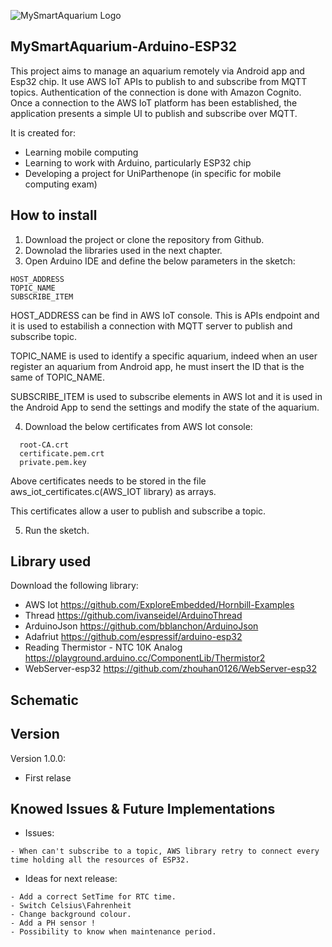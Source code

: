 ![MySmartAquarium Logo](https://github.com/teamTMM-UNP/MySmartAquarium/blob/master/graphic/logo_small.png)

## MySmartAquarium-Arduino-ESP32

This project aims to manage an aquarium remotely via Android app and Esp32 chip.
It use AWS IoT APIs to publish to and subscribe from MQTT topics. Authentication of the connection is done with Amazon Cognito. Once a connection to the AWS IoT platform has been established, the application presents a simple UI to publish and subscribe over MQTT.

It is created for:

  - Learning mobile computing
  - Learning to work with Arduino, particularly ESP32 chip
  - Developing a project for UniParthenope (in specific for mobile computing exam)
  
  
## How to install

  1. Download the project or clone the repository from Github.
  2. Downolad the libraries used in the next chapter.
  3. Open Arduino IDE and define the below parameters in the sketch:

```
HOST_ADDRESS
TOPIC_NAME
SUBSCRIBE_ITEM
```

  HOST_ADDRESS can be find in AWS IoT console. This is APIs endpoint and it is used to estabilish a connection with MQTT server to publish and subscribe topic.

  TOPIC_NAME is used to identify a specific aquarium, indeed when an user register an aquarium from Android app, he must insert the ID that is the same of TOPIC_NAME.

  SUBSCRIBE_ITEM is used to subscribe elements in AWS Iot and it is used in the Android App to send the settings and modify the state of the aquarium.

  4. Download the below certificates from AWS Iot console:

```
  root-CA.crt
  certificate.pem.crt
  private.pem.key
```
  Above certificates needs to be stored in the file aws_iot_certificates.c(AWS_IOT library) as arrays.

  This certificates allow a user to publish and subscribe a topic.

  5. Run the sketch.


## Library used

Download the following library:

  * AWS Iot https://github.com/ExploreEmbedded/Hornbill-Examples
  * Thread https://github.com/ivanseidel/ArduinoThread
  * ArduinoJson https://github.com/bblanchon/ArduinoJson
  * Adafriut https://github.com/espressif/arduino-esp32
  * Reading Thermistor - NTC 10K Analog https://playground.arduino.cc/ComponentLib/Thermistor2
  * WebServer-esp32 https://github.com/zhouhan0126/WebServer-esp32
  

## Schematic

## Version

Version 1.0.0:

* First relase

## Knowed Issues & Future Implementations

* Issues:

```
- When can't subscribe to a topic, AWS library retry to connect every time holding all the resources of ESP32.
```

* Ideas for next release:
```
- Add a correct SetTime for RTC time.
- Switch Celsius\Fahrenheit
- Change background colour.
- Add a PH sensor !
- Possibility to know when maintenance period.
```
